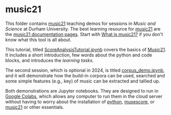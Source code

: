 # music21

This folder contains [music21](https://www.music21.org/music21docs/about/what.html) teaching demos for sessions in _Music and Science_ at Durham University. The best learning resource for [music21](https://www.music21.org/music21docs/about/what.html) are the [music21 documentation pages](http://web.mit.edu/music21/). Start with [What is music21?](https://www.music21.org/music21docs/about/what.html) if you don't know what this tool is all about. 

This tutorial, titled [ScoreAnalysisTutorial.ipynb](https://github.com/tuomaseerola/music21/blob/master/ScoreAnalysisTutorial.ipynb) covers the basics of [Music21]([http://web.mit.edu/music21/](https://www.music21.org/music21docs/about/what.html)). It includes a short introduction, few words about the python and code blocks, and introduces the *learning tasks*.

The second session, which is optional in 2024, is titled [corpus_demo.ipynb](https://github.com/tuomaseerola/music21/blob/master/corpus_demo.ipynb), and it will demonstrate how the build-in corpora can be used, searched and some simple features (e.g., key) of music can be extracted and tallied up.

Both demonstrations are Jupyter notebooks. They are designed to run in [Google Colabs](https://colab.research.google.com/notebooks/intro.ipynb#recent=true), which allows any computer to run them in the cloud server without having to worry about the installation of [python](https://www.python.org), [musescore](https://musescore.org/en), or [music21](http://web.mit.edu/music21/) or other essentials.
